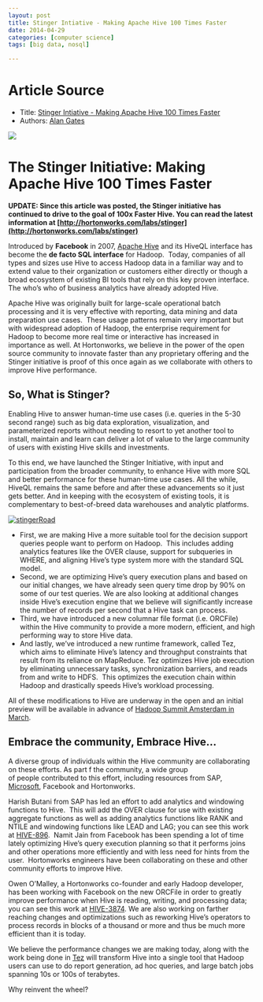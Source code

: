 ```yaml
---
layout: post
title: Stinger Intiative - Making Apache Hive 100 Times Faster
date: 2014-04-29
categories: [computer science]
tags: [big data, nosql]

---
```


# Article Source
* Title: [Stinger Intiative - Making Apache Hive 100 Times Faster](http://hortonworks.com/blog/100x-faster-hive/)
* Authors: [Alan
Gates](http://hortonworks.com/blog/author/alan_gates/ "Posts by Alan Gates")

[![](http://sungsoo.github.com/images/stinger.png)](http://sungsoo.github.com/images/stinger.png)

# The Stinger Initiative: Making Apache Hive 100 Times Faster

**UPDATE: Since this article was posted, the Stinger initiative has
continued to drive to the goal of 100x Faster Hive. You can read the
latest information at
[http://hortonworks.com/labs/stinger](http://hortonworks.com/labs/stinger)**

Introduced by **Facebook** in 2007, [Apache
Hive](http://hive.apache.org/) and its HiveQL interface has become the
**de facto SQL interface** for Hadoop.  Today, companies of all types
and sizes use Hive to access Hadoop data in a familiar way and to extend
value to their organization or customers either directly or though a
broad ecosystem of existing BI tools that rely on this key proven
interface.  The who’s who of business analytics have already adopted
Hive.

Apache Hive was originally built for large-scale operational batch
processing and it is very effective with reporting, data mining and data
preparation use cases.  These usage patterns remain very important but
with widespread adoption of Hadoop, the enterprise requirement for
Hadoop to become more real time or interactive has increased in
importance as well. At Hortonworks, we believe in the power of the open
source community to innovate faster than any proprietary offering and
the Stinger initiative is proof of this once again as we collaborate
with others to improve Hive performance.

## So, What is Stinger?

Enabling Hive to answer human-time use cases (i.e. queries in the 5-30
second range) such as big data exploration, visualization, and
parameterized reports without needing to resort to yet another tool to
install, maintain and learn can deliver a lot of value to the large
community of users with existing Hive skills and investments.

To this end, we have launched the Stinger Initiative, with input and
participation from the broader community, to enhance Hive with more SQL
and better performance for these human-time use cases. All the while,
HiveQL remains the same before and after these advancements so it just
gets better. And in keeping with the ecosystem of existing tools, it is
complementary to best-of-breed data warehouses and analytic platforms.

[![stingerRoad](http://hortonworks.com/wp-content/uploads/2013/02/stingerRoad-300x236.png)](http://hortonworks.com/wp-content/uploads/2013/02/stingerRoad.png)

-   First,
    we are making Hive a more suitable tool for the decision support
    queries people want to perform on Hadoop.  This includes adding
    analytics features like the OVER clause, support for subqueries in
    WHERE, and aligning Hive’s type system more with the standard SQL
    model.
-   Second, we are optimizing Hive’s query execution plans and based on
    our initial changes, we have already seen query time drop by 90% on
    some of our test queries. We are also looking at additional changes
    inside Hive’s execution engine that we believe will significantly
    increase the number of records per second that a Hive task can
    process.
-   Third, we have introduced a new columnar file format (i.e. ORCFile)
    within the Hive community to provide a more modern, efficient, and
    high performing way to store Hive data.
-   And lastly, we’ve introduced a new runtime framework, called Tez,
    which aims to eliminate Hive’s latency and throughput constraints
    that result from its reliance on MapReduce. Tez optimizes Hive job
    execution by eliminating unnecessary tasks, synchronization
    barriers, and reads from and write to HDFS.  This optimizes the
    execution chain within Hadoop and drastically speeds Hive’s workload
    processing.

All of these modifications to Hive are underway in the open and an
initial preview will be available in advance of [Hadoop Summit Amsterdam
in March](http://hadoopsummit.org/amsterdam/).

## Embrace the community, Embrace Hive…

A diverse group of individuals within the Hive community are
collaborating on these efforts. As part f the community, a wide group
of people contributed to this effort, including resources from SAP,
[Microsoft](http://hortonworks.com/microsoft), Facebook and Hortonworks.

Harish Butani from SAP has led an effort to add analytics and windowing
functions to Hive.  This will add the OVER clause for use with existing
aggregate functions as well as adding analytics functions like RANK and
NTILE and windowing functions like LEAD and LAG; you can see this work
at [HIVE-896](https://issues.apache.org/jira/browse/HIVE-896).  Namit
Jain from Facebook has been spending a lot of time lately optimizing
Hive’s query execution planning so that it performs joins and other
operations more efficiently and with less need for hints from the user. 
Hortonworks engineers have been collaborating on these and other
community efforts to improve Hive.

Owen O’Malley, a Hortonworks co-founder and early Hadoop developer, has
been working with Facebook on the new ORCFile in order to greatly
improve performance when Hive is reading, writing, and processing data;
you can see this work at
[HIVE-3874](https://issues.apache.org/jira/browse/HIVE-3874). We are
also working on farther reaching changes and optimizations such as
reworking Hive’s operators to process records in blocks of a thousand or
more and thus be much more efficient than it is today.

We believe the performance changes we are making today, along with the
work being done in
[Tez](http://hortonworks.com/blog/introducing-tez-faster-hadoop-processing)
will transform Hive into a single tool that Hadoop users can use to do
report generation, ad hoc queries, and large batch jobs spanning 10s or
100s of terabytes.

Why reinvent the wheel?